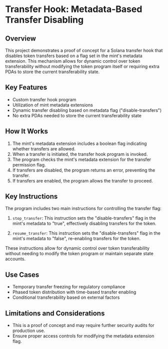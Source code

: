 # Transfer Hook: Metadata-Based Transfer Disabling

## Overview

This project demonstrates a proof of concept for a Solana transfer hook that disables token transfers based on a flag set in the mint's metadata extension. This mechanism allows for dynamic control over token transferability without modifying the token program itself or requiring extra PDAs to store the current transferability state.

## Key Features

- Custom transfer hook program
- Utilization of mint metadata extensions
- Dynamic transfer disabling based on metadata flag ("disable-transfers")
- No extra PDAs needed to store the current transferability state

## How It Works

1. The mint's metadata extension includes a boolean flag indicating whether transfers are allowed.
2. When a transfer is initiated, the transfer hook program is invoked.
3. The program checks the mint's metadata extension for the transfer permission flag.
4. If transfers are disabled, the program returns an error, preventing the transfer.
5. If transfers are enabled, the program allows the transfer to proceed.

## Key Instructions

The program includes two main instructions for controlling the transfer flag:

1. `stop_transfer`: This instruction sets the "disable-transfers" flag in the mint's metadata to "true", effectively disabling transfers for the token.

2. `resume_transfer`: This instruction sets the "disable-transfers" flag in the mint's metadata to "false", re-enabling transfers for the token.

These instructions allow for dynamic control over token transferability without needing to modify the token program or maintain separate state accounts.


## Use Cases

- Temporary transfer freezing for regulatory compliance
- Phased token distribution with time-based transfer enabling
- Conditional transferability based on external factors

## Limitations and Considerations

- This is a proof of concept and may require further security audits for production use.
- Ensure proper access controls for modifying the metadata extension flag.
